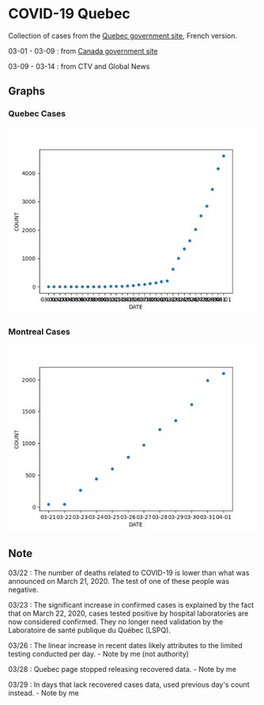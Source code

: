 # COVID-19 Quebec
Collection of cases from the [Quebec government site](https://www.quebec.ca/sante/problemes-de-sante/a-z/coronavirus-2019/situation-coronavirus-quebec/), French version. 

03-01 - 03-09 : from [Canada government site](https://www.canada.ca/en/public-health/services/diseases/2019-novel-coronavirus-infection.html#a1)

03-09 - 03-14 : from CTV and Global News

## Graphs
### Quebec Cases
![Quebec](./covid-19.png)
### Montreal Cases
![Montreal](./covid-19-montreal.png)

## Note

03/22 : The number of deaths related to COVID-19 is lower than what was announced on March 21, 2020. The test of one of these people was negative.

03/23 : The significant increase in confirmed cases is explained by the fact that on March 22, 2020, cases tested positive by hospital laboratories are now considered confirmed. They no longer need validation by the Laboratoire de santé publique du Québec (LSPQ).

03/26 : The linear increase in recent dates likely attributes to the limited testing conducted per day. - Note by me (not authority)

03/28 : Quebec page stopped releasing recovered data. - Note by me

03/29 : In days that lack recovered cases data, used previous day's count instead. - Note by me

